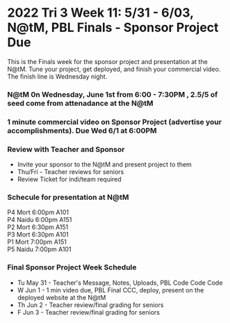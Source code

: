# 2022 Tri 3 Week 11: 5/31 - 6/03, N@tM, PBL Finals - Sponsor Project Due
This is the Finals week for the sponsor project and presentation at the N@tM.  Tune your project, get deployed, and finish your commercial video.  The finish line is Wednesday night. 


### N@tM 0n Wednesday, June 1st from 6:00 - 7:30PM , 2.5/5 of seed come from attenadance at the N@tM
### 1 minute commercial video on Sponsor Project (advertise your accomplishments). Due Wed 6/1 at 6:00PM


### Review with Teacher and Sponsor
*  Invite your sponsor to the N@tM and present project to them
*  Thu/Fri - Teacher reviews for seniors
*  Review Ticket for indi/team required


### Schecule for presentation at N@tM
P4 Mort  6:00pm A101  
P4 Naidu 6:00pm A151  
P2 Mort  6:30pm A151  
P3 Mort  6:30pm A101  
P1 Mort  7:00pm A151  
P5 Naidu 7:00pm A101  

    
###  Final Sponsor Project Week Schedule
* Tu May 31 - Teacher's Message, Notes, Uploads, PBL Code Code Code
* W  Jun 1  - 1 min video due, PBL Final CCC, deploy, present on the deployed website at the N@tM
* Th Jun 2  - Teacher review/final grading for seniors
* F  Jun 3  - Teacher review/final grading for seniors

